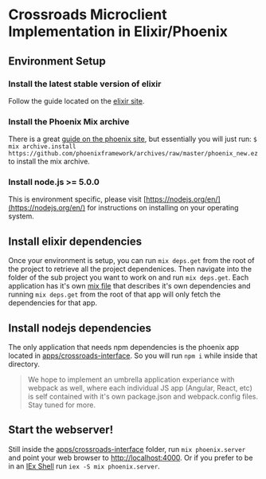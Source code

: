 # Crossroads Microclient Implementation in Elixir/Phoenix

## Environment Setup

### Install the latest stable version of elixir
Follow the guide located on the [elixir site](http://elixir-lang.org/install.html).

### Install the Phoenix Mix archive
There is a great [guide on the phoenix site](http://www.phoenixframework.org/docs/installation), but essentially you will just run:
`$ mix archive.install https://github.com/phoenixframework/archives/raw/master/phoenix_new.ez` to install the mix archive.

### Install node.js >= 5.0.0
This is environment specific, please visit [https://nodejs.org/en/](https://nodejs.org/en/) for instructions on installing on your operating system. 

## Install elixir dependencies
Once your environment is setup, you can run `mix deps.get` from the root of the project to retrieve all the project dependenices. Then navigate into the folder of the sub project you want to work on and run `mix deps.get`. Each application has it's own [mix file](http://elixir-lang.org/getting-started/mix-otp/introduction-to-mix.html) that describes it's own dependencies and running `mix deps.get` from the root of that app will only fetch the dependencies for that app. 

## Install nodejs dependencies
The only application that needs npm dependencies is the phoenix app located in [apps/crossroads-interface]('apps/crossroads_interface'). So you will run `npm i` while inside that directory. 

> We hope to implement an umbrella application experiance with webpack as well, where each individual JS app (Angular, React, etc) is self contained with it's own package.json and webpack.config files. Stay tuned for more.

## Start the webserver!
Still inside the [apps/crossroads-interface]('./apps/crossroads_interface') folder, run `mix phoenix.server` and point your web browser to [http://localhost:4000](http://localhost:4000). Or if you prefer to be in an [IEx Shell](http://elixir-lang.org/docs/stable/iex/IEx.html) run `iex -S mix phoenix.server`.


